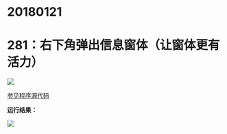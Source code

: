 # 20180121

# 281：右下角弹出信息窗体（让窗体更有活力）

<img src="http://image.renkaigis.com/keepcoding/2018012101.png">

<a href="https://github.com/renkaigis/KeepCoding/tree/master/2018/01/21" target="_blank">参见程序源代码</a>

**运行结果：**

<img src="http://image.renkaigis.com/keepcoding/2018012102.png">